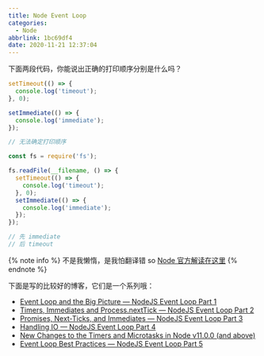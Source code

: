 ```yaml
---
title: Node Event Loop
categories:
  - Node
abbrlink: 1bc69df4
date: 2020-11-21 12:37:04
---
```


下面两段代码，你能说出正确的打印顺序分别是什么吗？

```js
setTimeout(() => {
  console.log('timeout');
}, 0);

setImmediate(() => {
  console.log('immediate');
});

// 无法确定打印顺序
```

```js
const fs = require('fs');

fs.readFile(__filename, () => {
  setTimeout(() => {
    console.log('timeout');
  }, 0);
  setImmediate(() => {
    console.log('immediate');
  });
});

// 先 immediate
// 后 timeout
```

{% note info %}
不是我懒惰，是我怕翻译错
so
[Node 官方解读在这里](https://nodejs.org/en/docs/guides/event-loop-timers-and-nexttick/)
{% endnote %}

下面是写的比较好的博客，它们是一个系列哦：

- [Event Loop and the Big Picture — NodeJS Event Loop Part 1](https://blog.insiderattack.net/event-loop-and-the-big-picture-nodejs-event-loop-part-1-1cb67a182810)
- [Timers, Immediates and Process.nextTick — NodeJS Event Loop Part 2](https://blog.insiderattack.net/timers-immediates-and-process-nexttick-nodejs-event-loop-part-2-2c53fd511bb3)
- [Promises, Next-Ticks, and Immediates — NodeJS Event Loop Part 3](https://blog.insiderattack.net/promises-next-ticks-and-immediates-nodejs-event-loop-part-3-9226cbe7a6aa)
- [Handling IO — NodeJS Event Loop Part 4](https://blog.insiderattack.net/handling-io-nodejs-event-loop-part-4-418062f917d1)
- [New Changes to the Timers and Microtasks in Node v11.0.0 (and above)](https://blog.insiderattack.net/new-changes-to-timers-and-microtasks-from-node-v11-0-0-and-above-68d112743eb3)
- [Event Loop Best Practices — NodeJS Event Loop Part 5](https://blog.insiderattack.net/event-loop-best-practices-nodejs-event-loop-part-5-e29b2b50bfe2)
